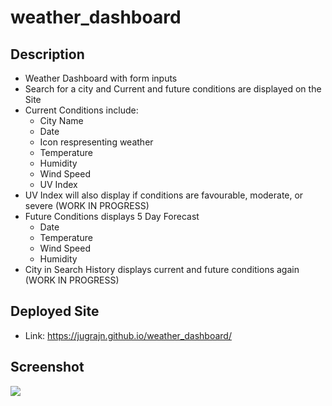# weather_dashboard

## Description

* Weather Dashboard with form inputs
* Search for a city and Current and future conditions are displayed on the Site
* Current Conditions include:
    - City Name
    - Date
    - Icon respresenting weather
    - Temperature
    - Humidity
    - Wind Speed
    - UV Index
* UV Index will also display if conditions are favourable, moderate, or severe (WORK IN PROGRESS)
* Future Conditions displays 5 Day Forecast
    - Date
    - Temperature
    - Wind Speed
    - Humidity
* City in Search History displays current and future conditions again (WORK IN PROGRESS)

## Deployed Site
 * Link: https://jugrajn.github.io/weather_dashboard/

## Screenshot
![]("/Assets/screenshot.png")

